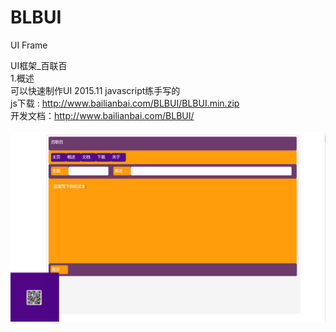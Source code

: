 # BLBUI
UI Frame

UI框架_百联百<br>
1.概述<br>
可以快速制作UI 2015.11 javascript练手写的<br>
js下载 : http://www.bailianbai.com/BLBUI/BLBUI.min.zip<br>
开发文档：http://www.bailianbai.com/BLBUI/<br>
<br>
<img src="https://github.com/wyzProgram/BLBUI/blob/master/show.PNG">

